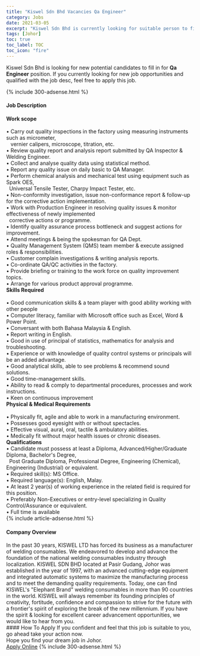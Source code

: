 ```yaml
---
title: "Kiswel Sdn Bhd Vacancies Qa Engineer" 
category: Jobs 
date: 2021-03-05 
excerpt: "Kiswel Sdn Bhd is currently looking for suitable person to fill in the Qa Engineer which based in Johor" 
tags: [Johor] 
toc: true 
toc_label: TOC 
toc_icon: "fire" 
--- 
```


<p>Kiswel Sdn Bhd is looking for new potential candidates to fill in for <b>Qa Engineer</b> position. If you currently looking for new job opportunities and qualified with the job desc, feel free to apply this job.
</p>{% include 300-adsense.html %} 
<div><div><h4>Job Description</h4></div><div><div><span><div><div><strong>Work scope</strong></div><div><br>&#8226; Carry out quality inspections in the factory using measuring instruments such as micrometer,</div><div>&#160; &#160;vernier calipers, microscope, titration, etc.<br>&#8226; Review quality report and analysis report submitted by QA Inspector &amp; Welding Engineer.<br>&#8226; Collect and analyse quality data using statistical method.<br>&#8226; Report any quality issue on daily basic to QA Manager.<br>&#8226; Perform chemical analysis and mechanical test using equipment such as Spark OES,</div><div>&#160; Universal Tensile Tester, Charpy Impact Tester, etc.<br>&#8226; Non-conformity investigation, issue non-conformance report &amp; follow-up for the corrective action implementation.<br>&#8226; Work with Production Engineer in resolving quality issues &amp; monitor effectiveness of newly implemented</div><div>&#160; corrective actions or programme.<br>&#8226; Identify quality assurance process bottleneck and suggest actions for improvement.<br>&#8226; Attend meetings &amp; being the spokesman for QA Dept.<br>&#8226; Quality Management System (QMS) team member &amp; execute assigned roles &amp; responsibilities.<br>&#8226; Customer complain investigations &amp; writing analysis reports.<br>&#8226; Co-ordinate QA/QC activities in the factory.<br>&#8226; Provide briefing or training to the work force on quality improvement topics.<br>&#8226; Arrange for various product approval programme.</div><div><strong>Skills Required</strong></div><div><br>&#8226; Good communication skills &amp; a team player with good ability working with other people<br>&#8226; Computer literacy, familiar with Microsoft office such as Excel, Word &amp; Power Point.<br>&#8226; Conversant with both Bahasa Malaysia &amp; English.<br>&#8226; Report writing in English.<br>&#8226; Good in use of principal of statistics, mathematics for analysis and troubleshooting.<br>&#8226; Experience or with knowledge of quality control systems or principals will be an added advantage.<br>&#8226; Good analytical skills, able to see problems &amp; recommend sound solutions.<br>&#8226; Good time-management skills.<br>&#8226; Ability to read &amp; comply to departmental procedures, processes and work instructions.<br>&#8226; Keen on continuous improvement</div><div><strong>Physical &amp; Medical Requirements</strong></div><div><br>&#8226; Physically fit, agile and able to work in a manufacturing environment.<br>&#8226; Possesses good eyesight with or without spectacles.<br>&#8226; Effective visual, aural, oral, tactile &amp; ambulatory abilities.<br>&#8226; Medically fit without major health issues or chronic diseases.</div><div><strong>Qualifications</strong></div><div>&#8226; Candidate must possess at least a Diploma, Advanced/Higher/Graduate Diploma, Bachelor's Degree,</div><div>&#160; Post Graduate Diploma, Professional Degree, Engineering (Chemical), Engineering (Industrial) or equivalent.<br>&#8226; Required skill(s): MS Office.<br>&#8226; Required language(s): English, Malay.&#160;<br>&#8226; At least 2 year(s) of working experience in the related field is required for this position.<br>&#8226; Preferably Non-Executives or entry-level specializing in Quality Control/Assurance or equivalent.</div><div>&#8226; Full time is available</div></div></span></div></div></div> 
{% include article-adsense.html %} 
<div><div><h4>Company Overview</h4></div><div><div><span><div><div>
	In the past 30 years, KISWEL LTD has forced its business as a manufacturer of welding consumables. We endeavored to develop and advance the foundation of the national welding consumables industry through localization. KISWEL SDN BHD located at Pasir Gudang, Johor was established in the year of 1997, with an advanced cutting-edge equipment and integrated automatic systems to maximize the manufacturing process and to meet the demanding quality requirements. Today, one can find KISWEL's "Elephant Brand" welding consumables in more than 90 countries in the world. KISWEL will always remember its founding principles of creativity, fortitude, confidence and compassion to strive for the future with a frontier's spirit of exploring the break of the new millennium. If you have the spirit &amp; looking for excellent career advancement opportunities, we would like to hear from you.</div></div></span></div></div></div> 
#### How To Apply 
If you confident and feel that this job is suitable to you, go ahead take your action now. <br/> 
Hope you find your dream job in Johor. <br/> 
<a href="https://www.jobstreet.com.my/en/job/qa-engineer-4498570?jobId=jobstreet-my-job-4498570&" class="btn btn--info" target="_blank" rel="nofollow noopenner">Apply Online</a> 
{% include 300-adsense.html %} 